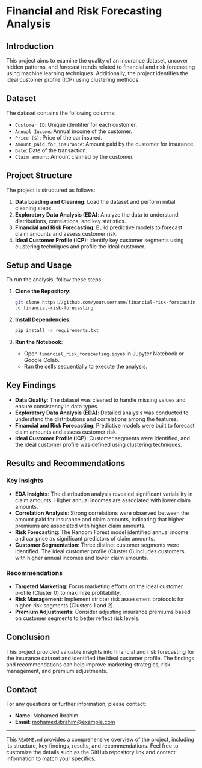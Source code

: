 # Financial and Risk Forecasting Analysis

## Introduction
This project aims to examine the quality of an insurance dataset, uncover hidden patterns, and forecast trends related to financial and risk forecasting using machine learning techniques. Additionally, the project identifies the ideal customer profile (ICP) using clustering methods.

## Dataset
The dataset contains the following columns:
- `Customer ID`: Unique identifier for each customer.
- `Annual Income`: Annual income of the customer.
- `Price ($)`: Price of the car insured.
- `Amount_paid_for_insurance`: Amount paid by the customer for insurance.
- `Date`: Date of the transaction.
- `Claim amount`: Amount claimed by the customer.

## Project Structure
The project is structured as follows:
1. **Data Loading and Cleaning**: Load the dataset and perform initial cleaning steps.
2. **Exploratory Data Analysis (EDA)**: Analyze the data to understand distributions, correlations, and key statistics.
3. **Financial and Risk Forecasting**: Build predictive models to forecast claim amounts and assess customer risk.
4. **Ideal Customer Profile (ICP)**: Identify key customer segments using clustering techniques and profile the ideal customer.

## Setup and Usage
To run the analysis, follow these steps:

1. **Clone the Repository**:
    ```bash
    git clone https://github.com/yourusername/financial-risk-forecasting.git
    cd financial-risk-forecasting
    ```

2. **Install Dependencies**:
    ```bash
    pip install -r requirements.txt
    ```

3. **Run the Notebook**:
    - Open `financial_risk_forecasting.ipynb` in Jupyter Notebook or Google Colab.
    - Run the cells sequentially to execute the analysis.

## Key Findings
- **Data Quality**: The dataset was cleaned to handle missing values and ensure consistency in data types.
- **Exploratory Data Analysis (EDA)**: Detailed analysis was conducted to understand the distributions and correlations among the features.
- **Financial and Risk Forecasting**: Predictive models were built to forecast claim amounts and assess customer risk.
- **Ideal Customer Profile (ICP)**: Customer segments were identified, and the ideal customer profile was defined using clustering techniques.

## Results and Recommendations
### Key Insights
- **EDA Insights**: The distribution analysis revealed significant variability in claim amounts. Higher annual incomes are associated with lower claim amounts.
- **Correlation Analysis**: Strong correlations were observed between the amount paid for insurance and claim amounts, indicating that higher premiums are associated with higher claim amounts.
- **Risk Forecasting**: The Random Forest model identified annual income and car price as significant predictors of claim amounts.
- **Customer Segmentation**: Three distinct customer segments were identified. The ideal customer profile (Cluster 0) includes customers with higher annual incomes and lower claim amounts.

### Recommendations
- **Targeted Marketing**: Focus marketing efforts on the ideal customer profile (Cluster 0) to maximize profitability.
- **Risk Management**: Implement stricter risk assessment protocols for higher-risk segments (Clusters 1 and 2).
- **Premium Adjustments**: Consider adjusting insurance premiums based on customer segments to better reflect risk levels.

## Conclusion
This project provided valuable insights into financial and risk forecasting for the insurance dataset and identified the ideal customer profile. The findings and recommendations can help improve marketing strategies, risk management, and premium adjustments.

## Contact
For any questions or further information, please contact:
- **Name**: Mohamed Ibrahim
- **Email**: mohamed.ibrahim@example.com

---

This `README.md` provides a comprehensive overview of the project, including its structure, key findings, results, and recommendations. Feel free to customize the details such as the GitHub repository link and contact information to match your specifics.
